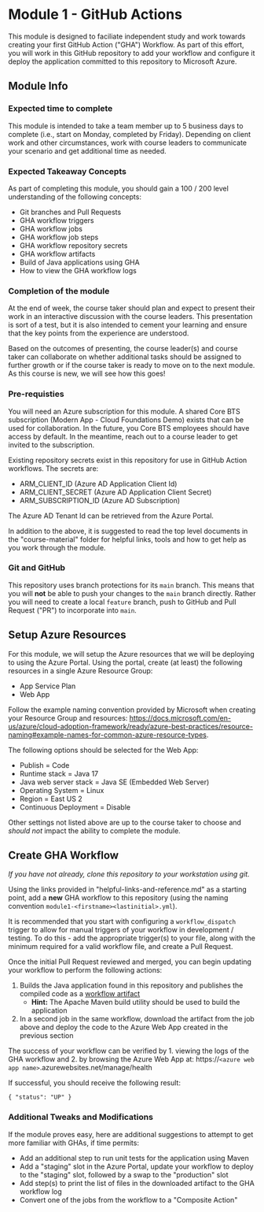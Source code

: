 # Module 1 - GitHub Actions

This module is designed to faciliate independent study and work towards creating your first GitHub Action ("GHA") Workflow. As part of this effort, you will work in this GitHub repository to add your workflow and configure it deploy the application committed to this repository to Microsoft Azure.

## Module Info

### Expected time to complete

This module is intended to take a team member up to 5 business days to complete (i.e., start on Monday, completed by Friday). Depending on client work and other circumstances, work with course leaders to communicate your scenario and get additional time as needed.

### Expected Takeaway Concepts

As part of completing this module, you should gain a 100 / 200 level understanding of the following concepts:
- Git branches and Pull Requests
- GHA workflow triggers
- GHA workflow jobs
- GHA workflow job steps
- GHA workflow repository secrets
- GHA workflow artifacts
- Build of Java applications using GHA
- How to view the GHA workflow logs


### Completion of the module

At the end of week, the course taker should plan and expect to present their work in an interactive discussion with the course leaders. This presentation is sort of a test, but it is also intended to cement your learning and ensure that the key points from the experience are understood. 

Based on the outcomes of presenting, the course leader(s) and course taker can collaborate on whether additional tasks should be assigned to further growth or if the course taker is ready to move on to the next module. As this course is new, we will see how this goes!

### Pre-requisties

You will need an Azure subscription for this module. A shared Core BTS subscription (Modern App - Cloud Foundations Demo) exists that can be used for collaboration. In the future, you Core BTS employees should have access by default. In the meantime, reach out to a course leader to get invited to the subscription. 

Existing repository secrets exist in this repository for use in GitHub Action workflows. The secrets are:
- ARM_CLIENT_ID (Azure AD Application Client Id)
- ARM_CLIENT_SECRET (Azure AD Application Client Secret)
- ARM_SUBSCRIPTION_ID (Azure AD Subscription)

The Azure AD Tenant Id can be retrieved from the Azure Portal.

In addition to the above, it is suggested to read the top level documents in the "course-material" folder for helpful links, tools and how to get help as you work through the module.

### Git and GitHub

This repository uses branch protections for its `main` branch. This means that you will **not** be able to push your changes to the `main` branch directly. Rather you will need to create a local `feature` branch, push to GitHub and Pull Request ("PR") to incorporate into `main`.

## Setup Azure Resources

For this module, we will setup the Azure resources that we will be deploying to using the Azure Portal. Using the portal, create (at least) the following resources in a single Azure Resource Group:
- App Service Plan
- Web App

Follow the example naming convention provided by Microsoft when creating your Resource Group and resources: https://docs.microsoft.com/en-us/azure/cloud-adoption-framework/ready/azure-best-practices/resource-naming#example-names-for-common-azure-resource-types.

The following options should be selected for the Web App:
- Publish = Code
- Runtime stack = Java 17
- Java web server stack = Java SE (Embedded Web Server)
- Operating System = Linux
- Region = East US 2
- Continuous Deployment = Disable

Other settings not listed above are up to the course taker to choose and _should not_ impact the ability to complete the module.

## Create GHA Workflow

*If you have not already, clone this repository to your workstation using git.*

Using the links provided in "helpful-links-and-reference.md" as a starting point, add a **new** GHA workflow to this repository (using the naming convention `module1-<firstname><lastinitial>.yml`).

It is recommended that you start with configuring a `workflow_dispatch` trigger to allow for manual triggers of your workflow in development / testing. To do this - add the appropriate trigger(s) to your file, along with the minimum required for a valid workflow file, and create a Pull Request. 

Once the initial Pull Request reviewed and merged, you can begin updating your workflow to perform the following actions:

1. Builds the Java application found in this repository and publishes the compiled code as a [workflow artifact](https://docs.github.com/en/actions/using-workflows/storing-workflow-data-as-artifacts)
    - **Hint:** The Apache Maven build utility should be used to build the application
2. In a second job in the same workflow, download the artifact from the job above and deploy the code to the Azure Web App created in the previous section

The success of your workflow can be verified by 1. viewing the logs of the GHA workflow and 2. by browsing the Azure Web App at: https://`<azure web app name>`.azurewebsites.net/manage/health

If successful, you should receive the following result:
```
{ "status": "UP" }
```

### Additional Tweaks and Modifications

If the module proves easy, here are additional suggestions to attempt to get more familiar with GHAs, if time permits:

- Add an additional step to run unit tests for the application using Maven
- Add a "staging" slot in the Azure Portal, update your workflow to deploy to the "staging" slot, followed by a swap to the "production" slot
- Add step(s) to print the list of files in the downloaded artifact to the GHA workflow log
- Convert one of the jobs from the workflow to a "Composite Action"